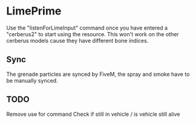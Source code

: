 # LimePrime

Use the "listenForLimeInput" command once you have entered a "cerberus2" to start using the resource. This won't work on the other cerberus models cause they have different bone indices.

## Sync

The grenade particles are synced by FiveM, the spray and smoke have to be manually synced.

## TODO

Remove use for command
Check if still in vehicle / is vehicle still alive
